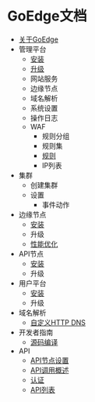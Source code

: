 # GoEdge文档
* [关于GoEdge](About.md)
* 管理平台
  * [安装](Admin/Install.md)
  * [升级](Admin/Upgrade.md)
  * 网站服务
  * 边缘节点
  * 域名解析
  * 系统设置
  * 操作日志
  * WAF
    * 规则分组
    * 规则集
    * [规则](Admin/WAF/Rule.md)
	* IP列表
* 集群
  * 创建集群
  * 设置
	  * 事件动作
* 边缘节点
  * [安装](Node/Install.md)
  * 升级
  * [性能优化](Node/Performance.md)	
* API节点
  * [安装](APINode/Install.md)
  * 升级
* 用户平台  
  * [安装](User/Install.md)
  * 升级
* 域名解析
  * [自定义HTTP DNS](DNS/CustomHTTP.md)
* 开发者指南
  * [源码编译](Developer/Build.md)
* API
  * [API节点设置](API/Settings.md)
  * [API调用概述](API/Summary.md)	
  * [认证](API/Auth.md)
  * [API列表](API/List.md)	
